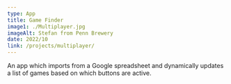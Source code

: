 ```yaml
---
type: App
title: Game Finder
image1: ./Multiplayer.jpg
imageAlt: Stefan from Penn Brewery 
date: 2022/10
link: /projects/multiplayer/
---
```

An app which imports from a Google spreadsheet and dynamically updates a list of games based on which buttons are active.